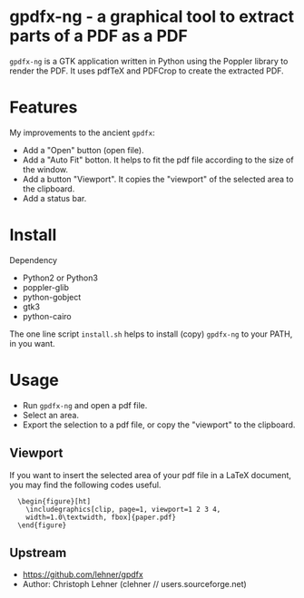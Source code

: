 gpdfx-ng - a graphical tool to extract parts of a PDF as a PDF
===============================

`gpdfx-ng` is a GTK application written in Python using the Poppler library
to render the PDF. It uses pdfTeX and PDFCrop to create the extracted
PDF.

# Features
My improvements to the ancient `gpdfx`:

- Add a "Open" button (open file). 
- Add a "Auto Fit" botton. It helps to fit the pdf file according to the size of the window.
- Add a button "Viewport". It copies the "viewport" of the selected area to the clipboard. 
- Add a status bar.

# Install
Dependency
- Python2 or Python3
- poppler-glib
- python-gobject
- gtk3
- python-cairo

The one line script `install.sh` helps to install (copy) `gpdfx-ng` to your PATH,
in you want.

# Usage
- Run `gpdfx-ng` and open a pdf file.
- Select an area.
- Export the selection to a pdf file, or copy the "viewport" to the clipboard.

## Viewport
If you want to insert the selected area of your pdf file in a LaTeX document, you may find the following codes useful.
```
  \begin{figure}[ht]
    \includegraphics[clip, page=1, viewport=1 2 3 4,
    width=1.0\textwidth, fbox]{paper.pdf}
  \end{figure}
```

Upstream
--------
- https://github.com/lehner/gpdfx
- Author: Christoph Lehner (clehner // users.sourceforge.net)
